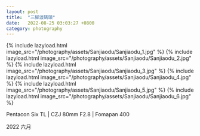 ```yaml
---
layout: post
title:  "三腳渡碼頭"
date:   2022-08-25 03:03:27 +0800
category: photography
---
```

{% include lazyload.html image_src="/photography/assets/Sanjiaodu/Sanjiaodu_1.jpg" %}
{% include lazyload.html image_src="/photography/assets/Sanjiaodu/Sanjiaodu_2.jpg" %}
{% include lazyload.html image_src="/photography/assets/Sanjiaodu/Sanjiaodu_3.jpg" %}
{% include lazyload.html image_src="/photography/assets/Sanjiaodu/Sanjiaodu_4.jpg" %}
{% include lazyload.html image_src="/photography/assets/Sanjiaodu/Sanjiaodu_5.jpg" %}
{% include lazyload.html image_src="/photography/assets/Sanjiaodu/Sanjiaodu_6.jpg" %}

Pentacon Six TL | CZJ 80mm F2.8 | Fomapan 400

2022 六月

